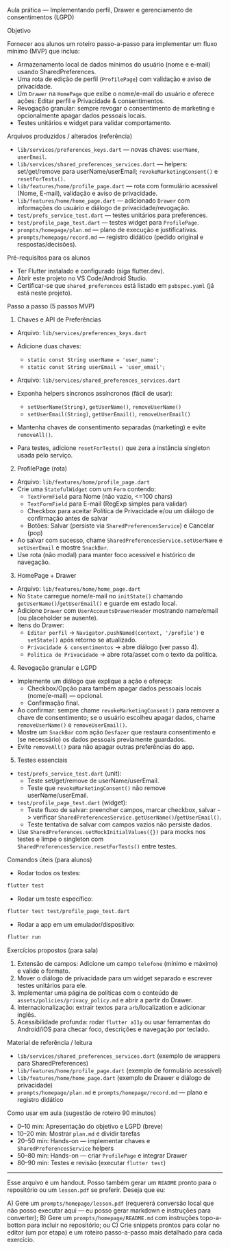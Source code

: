 Aula prática — Implementando perfil, Drawer e gerenciamento de consentimentos (LGPD)

Objetivo

Fornecer aos alunos um roteiro passo-a-passo para implementar um fluxo mínimo (MVP) que inclua:
- Armazenamento local de dados mínimos do usuário (nome e e-mail) usando SharedPreferences.
- Uma rota de edição de perfil (`ProfilePage`) com validação e aviso de privacidade.
- Um `Drawer` na `HomePage` que exibe o nome/e-mail do usuário e oferece ações: Editar perfil e Privacidade & consentimentos.
- Revogação granular: sempre revogar o consentimento de marketing e opcionalmente apagar dados pessoais locais.
- Testes unitários e widget para validar comportamento.

Arquivos produzidos / alterados (referência)
- `lib/services/preferences_keys.dart` — novas chaves: `userName`, `userEmail`.
- `lib/services/shared_preferences_services.dart` — helpers: set/get/remove para userName/userEmail; `revokeMarketingConsent()` e `resetForTests()`.
- `lib/features/home/profile_page.dart` — rota com formulário acessível (Nome, E-mail), validação e aviso de privacidade.
- `lib/features/home/home_page.dart` — adicionado `Drawer` com informações do usuário e diálogo de privacidade/revogação.
- `test/prefs_service_test.dart` — testes unitários para preferences.
- `test/profile_page_test.dart` — testes widget para `ProfilePage`.
- `prompts/homepage/plan.md` — plano de execução e justificativas.
- `prompts/homepage/record.md` — registro didático (pedido original e respostas/decisões).

Pré-requisitos para os alunos
- Ter Flutter instalado e configurado (siga flutter.dev).
- Abrir este projeto no VS Code/Android Studio.
- Certificar-se que `shared_preferences` está listado em `pubspec.yaml` (já está neste projeto).

Passo a passo (5 passos MVP)

1) Chaves e API de Preferências
- Arquivo: `lib/services/preferences_keys.dart`
- Adicione duas chaves:
  - `static const String userName = 'user_name';`
  - `static const String userEmail = 'user_email';`

- Arquivo: `lib/services/shared_preferences_services.dart`
- Exponha helpers síncronos assíncronos (fácil de usar):
  - `setUserName(String)`, `getUserName()`, `removeUserName()`
  - `setUserEmail(String)`, `getUserEmail()`, `removeUserEmail()`
- Mantenha chaves de consentimento separadas (marketing) e evite `removeAll()`.
- Para testes, adicione `resetForTests()` que zera a instância singleton usada pelo serviço.

2) ProfilePage (rota)
- Arquivo: `lib/features/home/profile_page.dart`
- Crie uma `StatefulWidget` com um `Form` contendo:
  - `TextFormField` para Nome (não vazio, <=100 chars)
  - `TextFormField` para E-mail (RegExp simples para validar)
  - Checkbox para aceitar Política de Privacidade e/ou um diálogo de confirmação antes de salvar
  - Botões: Salvar (persiste via `SharedPreferencesService`) e Cancelar (pop)
- Ao salvar com sucesso, chame `SharedPreferencesService.setUserName` e `setUserEmail` e mostre `SnackBar`.
- Use rota (não modal) para manter foco acessível e histórico de navegação.

3) HomePage + Drawer
- Arquivo: `lib/features/home/home_page.dart`
- No `State` carregue nome/e-mail no `initState()` chamando `getUserName()`/`getUserEmail()` e guarde em estado local.
- Adicione `Drawer` com `UserAccountsDrawerHeader` mostrando name/email (ou placeholder se ausente).
- Itens do Drawer:
  - `Editar perfil` → `Navigator.pushNamed(context, '/profile')` e `setState()` após retorno se atualizado.
  - `Privacidade & consentimentos` → abre diálogo (ver passo 4).
  - `Política de Privacidade` → abre rota/asset com o texto da política.

4) Revogação granular e LGPD
- Implemente um diálogo que explique a ação e ofereça:
  - Checkbox/Opção para também apagar dados pessoais locais (nome/e-mail) — opcional.
  - Confirmação final.
- Ao confirmar: sempre chame `revokeMarketingConsent()` para remover a chave de consentimento;
  se o usuário escolheu apagar dados, chame `removeUserName()` e `removeUserEmail()`.
- Mostre um `SnackBar` com ação `Desfazer` que restaura consentimento e (se necessário) os dados pessoais previamente guardados.
- Evite `removeAll()` para não apagar outras preferências do app.

5) Testes essenciais
- `test/prefs_service_test.dart` (unit):
  - Teste set/get/remove de userName/userEmail.
  - Teste que `revokeMarketingConsent()` não remove userName/userEmail.
- `test/profile_page_test.dart` (widget):
  - Teste fluxo de salvar: preencher campos, marcar checkbox, salvar -> verificar `SharedPreferencesService.getUserName()`/`getUserEmail()`.
  - Teste tentativa de salvar com campos vazios não persiste dados.
- Use `SharedPreferences.setMockInitialValues({})` para mocks nos testes e limpe o singleton com `SharedPreferencesService.resetForTests()` entre testes.

Comandos úteis (para alunos)

- Rodar todos os testes:

```bash
flutter test
```

- Rodar um teste específico:

```bash
flutter test test/profile_page_test.dart
```

- Rodar a app em um emulador/dispositivo:

```bash
flutter run
```

Exercícios propostos (para sala)

1) Extensão de campos: Adicione um campo `telefone` (mínimo e máximo) e valide o formato.
2) Mover o diálogo de privacidade para um widget separado e escrever testes unitários para ele.
3) Implementar uma página de políticas com o conteúdo de `assets/policies/privacy_policy.md` e abrir a partir do Drawer.
4) Internacionalização: extrair textos para `arb`/localization e adicionar inglês.
5) Acessibilidade profunda: rodar `flutter a11y` ou usar ferramentas do Android/iOS para checar foco, descrições e navegação por teclado.

Material de referência / leitura
- `lib/services/shared_preferences_services.dart` (exemplo de wrappers para SharedPreferences)
- `lib/features/home/profile_page.dart` (exemplo de formulário acessível)
- `lib/features/home/home_page.dart` (exemplo de Drawer e diálogo de privacidade)
- `prompts/homepage/plan.md` e `prompts/homepage/record.md` — plano e registro didático

Como usar em aula (sugestão de roteiro 90 minutos)
- 0–10 min: Apresentação do objetivo e LGPD (breve)
- 10–20 min: Mostrar `plan.md` e dividir tarefas
- 20–50 min: Hands-on — implementar chaves e `SharedPreferencesService` helpers
- 50–80 min: Hands-on — criar `ProfilePage` e integrar Drawer
- 80–90 min: Testes e revisão (executar `flutter test`)

---

Esse arquivo é um handout. Posso também gerar um `README` pronto para o repositório ou um `lesson.pdf` se preferir. Deseja que eu:

A) Gere um `prompts/homepage/lesson.pdf` (requererá conversão local que não posso executar aqui — eu posso gerar markdown e instruções para converter);
B) Gere um `prompts/homepage/README.md` com instruções topo-a-botton para incluir no repositório; ou
C) Crie snippets prontos para colar no editor (um por etapa) e um roteiro passo-a-passo mais detalhado para cada exercício.
